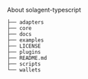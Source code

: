About solagent-typescript

```shell
├── adapters
├── core
├── docs
├── examples
├── LICENSE
├── plugins
├── README.md
├── scripts
└── wallets
```